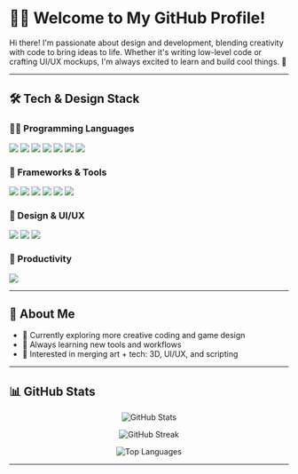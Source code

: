 # 🧑‍💻 Welcome to My GitHub Profile!

Hi there! I'm passionate about design and development, blending creativity with code to bring ideas to life. Whether it's writing low-level code or crafting UI/UX mockups, I'm always excited to learn and build cool things. 🚀

---

## 🛠️ Tech & Design Stack

### 👨‍💻 Programming Languages  
<p>
  <img src="https://img.shields.io/badge/C-00599C?style=for-the-badge&logo=c&logoColor=white" />
  <img src="https://img.shields.io/badge/C++-00599C?style=for-the-badge&logo=c%2B%2B&logoColor=white" />
  <img src="https://img.shields.io/badge/Lua-2C2D72?style=for-the-badge&logo=lua&logoColor=white" />
  <img src="https://img.shields.io/badge/JavaScript-F7DF1E?style=for-the-badge&logo=javascript&logoColor=black" />
  <img src="https://img.shields.io/badge/HTML5-E34F26?style=for-the-badge&logo=html5&logoColor=white" />
  <img src="https://img.shields.io/badge/CSS3-1572B6?style=for-the-badge&logo=css3&logoColor=white" />
  <img src="https://img.shields.io/badge/SQL-4479A1?style=for-the-badge&logo=sqlite&logoColor=white" />
</p>

### 🧰 Frameworks & Tools  
<p>
  <img src="https://img.shields.io/badge/Qt-41CD52?style=for-the-badge&logo=qt&logoColor=white" />
  <img src="https://img.shields.io/badge/VS%20Code-007ACC?style=for-the-badge&logo=visual-studio-code&logoColor=white" />
  <img src="https://img.shields.io/badge/SQLite-003B57?style=for-the-badge&logo=sqlite&logoColor=white" />
  <img src="https://img.shields.io/badge/DB_Browser-003B57?style=for-the-badge&logo=sqlite&logoColor=white" />
  <img src="https://img.shields.io/badge/Git-F05032?style=for-the-badge&logo=git&logoColor=white" />
  <img src="https://img.shields.io/badge/GitHub-181717?style=for-the-badge&logo=github&logoColor=white" />
</p>

### 🎨 Design & UI/UX  
<p>
  <img src="https://img.shields.io/badge/Figma-F24E1E?style=for-the-badge&logo=figma&logoColor=white" />
  <img src="https://img.shields.io/badge/Canva-00C4CC?style=for-the-badge&logo=canva&logoColor=white" />
  <img src="https://img.shields.io/badge/Blender-F5792A?style=for-the-badge&logo=blender&logoColor=white" />
</p>

### 🧾 Productivity  
<p>
  <img src="https://img.shields.io/badge/Microsoft_365-D83B01?style=for-the-badge&logo=microsoft-office&logoColor=white" />
</p>

---

## 📌 About Me

- 🎯 Currently exploring more creative coding and game design  
- 🧠 Always learning new tools and workflows  
- 🧩 Interested in merging art + tech: 3D, UI/UX, and scripting  

---

## 📊 GitHub Stats

<p align="center">
  <img src="https://github-readme-stats.vercel.app/api?username=aasishhumagain&show_icons=true&theme=radical" alt="GitHub Stats" />
</p>

<p align="center">
  <img src="https://streak-stats.demolab.com?user=aasishhumagain&theme=radical&hide_border=true" alt="GitHub Streak" />
</p>

<p align="center">
  <img src="https://github-readme-stats.vercel.app/api/top-langs/?username=aasishhumagain&layout=compact&theme=radical" alt="Top Languages" />
</p>

---
